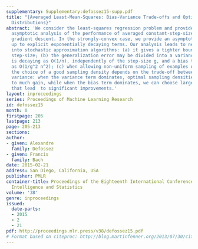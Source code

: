 ```yaml
---
supplementary: Supplementary:defossez15-supp.pdf
title: "{Averaged Least-Mean-Squares: Bias-Variance Trade-offs and Optimal Sampling
  Distributions}"
abstract: 'We consider the least-squares regression problem and provide a detailed
  asymptotic analysis of the performance of averaged constant-step-size stochastic
  gradient descent. In the strongly-convex case, we provide an asymptotic expansion
  up to explicit exponentially decaying terms. Our analysis leads to new insights
  into stochastic approximation algorithms: (a) it gives a tighter bound on the allowed
  step-size; (b) the generalization error may be divided into a variance term which
  is decaying as O(1/n), independently of the step-size g, and a bias term that decays
  as O(1/g^2 n^2); (c) when allowing non-uniform sampling of examples over a dataset,
  the choice of a good sampling density depends on the trade-off between bias and
  variance: when the variance term dominates, optimal sampling densities do not lead
  to much gain, while when the bias term dominates, we can choose larger step-sizes
  that lead  to significant improvements.'
layout: inproceedings
series: Proceedings of Machine Learning Research
id: defossez15
month: 0
firstpage: 205
lastpage: 213
page: 205-213
sections: 
author:
- given: Alexandre
  family: Defossez
- given: Francis
  family: Bach
date: 2015-02-21
address: San Diego, California, USA
publisher: PMLR
container-title: Proceedings of the Eighteenth International Conference on Artificial
  Intelligence and Statistics
volume: '38'
genre: inproceedings
issued:
  date-parts:
  - 2015
  - 2
  - 21
pdf: http://proceedings.mlr.press/v38/defossez15.pdf
# Format based on citeproc: http://blog.martinfenner.org/2013/07/30/citeproc-yaml-for-bibliographies/
---
```

